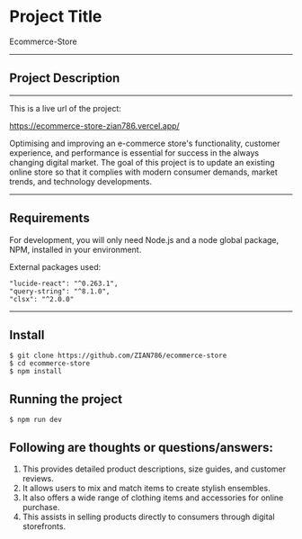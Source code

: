 # Project Title

Ecommerce-Store

---

## Project Description

---

This is a live url of the project:

https://ecommerce-store-zian786.vercel.app/

Optimising and improving an e-commerce store's functionality, customer experience, and performance is essential for success in the always changing digital market. The goal of this project is to update an existing online store so that it complies with modern consumer demands, market trends, and technology developments.

---

## Requirements

For development, you will only need Node.js and a node global package, NPM, installed in your environment.

External packages used:

    "lucide-react": "^0.263.1",
    "query-string": "^8.1.0",
    "clsx": "^2.0.0"

---

## Install

    $ git clone https://github.com/ZIAN786/ecommerce-store
    $ cd ecommerce-store
    $ npm install

## Running the project

    $ npm run dev

## Following are thoughts or questions/answers:

1. This provides detailed product descriptions, size guides, and customer reviews.
2. It allows users to mix and match items to create stylish ensembles.
3. It also offers a wide range of clothing items and accessories for online purchase.
4. This assists in selling products directly to consumers through digital storefronts.
